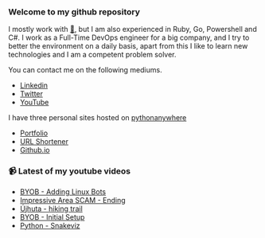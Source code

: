 ### Welcome to my github repository

I mostly work with [:snake:](https://www.python.org/), but I am also experienced in Ruby, Go, Powershell and C#. I work as a Full-Time DevOps engineer for a big company, and I try to better the environment on a daily basis, apart from this I like to learn new technologies and I am a competent problem solver.

You can contact me on the following mediums.
- [Linkedin](https://www.linkedin.com/in/r3ap3rpy)
- [Twitter](https://twitter.com/r3ap3rpy)
- [YouTube](https://www.youtube.com/channel/UC1qkMXH8d2I9DDAtBSeEHqg)

I have three personal sites hosted on [pythonanywhere](https://www.pythonanywhere.com/)
- [Portfolio](http://r3ap3rpy.pythonanywhere.com/)
- [URL Shortener](http://shortenpy.pythonanywhere.com/)
- [Github.io](https://r3ap3rpy.github.io/)

### :video_camera: Latest of my youtube videos
<!-- YOUTUBE:START -->
- [BYOB - Adding Linux Bots](https://www.youtube.com/watch?v=Cxc6BUw_97A)
- [Impressive Area SCAM - Ending](https://www.youtube.com/watch?v=Rl3lBEUlV3E)
- [Újhuta - hiking trail](https://www.youtube.com/watch?v=C4HQXNBFg2g)
- [BYOB - Initial Setup](https://www.youtube.com/watch?v=eYk9zWNH5ws)
- [Python - Snakeviz](https://www.youtube.com/watch?v=qhb7cehwChc)
<!-- YOUTUBE:END -->

